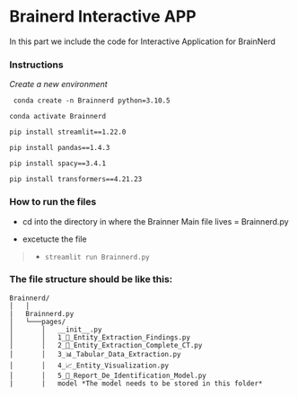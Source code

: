 # Brainerd Interactive APP

In this part we include the code for Interactive Application for BrainNerd


### Instructions

*Create a new environment*

` conda create -n Brainnerd python=3.10.5`

`conda activate Brainnerd`

`pip install streamlit==1.22.0`

`pip install pandas==1.4.3`

`pip install spacy==3.4.1`

`pip install transformers==4.21.23`


### How to run the files 

- cd into the directory in where the Brainner Main file lives = Brainnerd.py

- excetucte the file

> - `streamlit run Brainnerd.py`


### The file structure should be like this:

```
Brainnerd/
│   │
|   Brainnerd.py
│   └───pages/
│       │   __init__.py
│       │   1_📑_Entity_Extraction_Findings.py
│       │   2_📝_Entity_Extraction_Complete_CT.py
│       │   3_📊_Tabular_Data_Extraction.py
│       │   4_📈_Entity_Visualization.py
│       │   5_🎯_Report_De_Identification_Model.py
|       |   model *The model needs to be stored in this folder*
```

